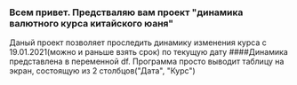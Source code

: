 ### Всем привет. Предстваляю вам проект "динамика валютного курса китайского юаня" 
Даный проект позволяет проследить динамику изменения курса с 19.01.2021(можно и раньше взять срок) по текущую дату
 ####Динамика представлена  в переменной df. Программа просто выводит таблицу на экран, состоящую из 2 столбцов("Дата", "Курс")

